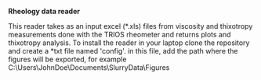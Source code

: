 **Rheology data reader**  

This reader takes as an input excel (*.xls) files from viscosity and thixotropy measurements done with the TRIOS rheometer and returns plots and thixotropy analysis. To install the reader in your laptop clone the repository and create a *txt file named 'config'. in this file, add the path where the figures will be exported, for example C:\Users\JohnDoe\Documents\SlurryData\Figures

